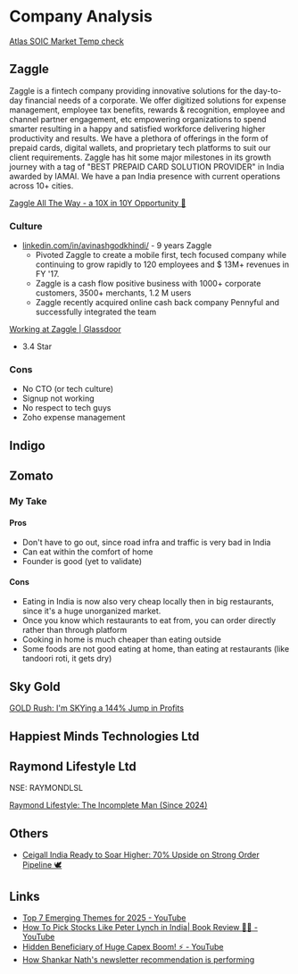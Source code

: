 # Company Analysis

[Atlas SOIC Market Temp check](https://chartink.com/dashboard/149096)

## Zaggle

Zaggle is a fintech company providing innovative solutions for the day-to-day financial needs of a corporate. We offer digitized solutions for expense management, employee tax benefits, rewards & recognition, employee and channel partner engagement, etc empowering organizations to spend smarter resulting in a happy and satisfied workforce delivering higher productivity and results. We have a plethora of offerings in the form of prepaid cards, digital wallets, and proprietary tech platforms to suit our client requirements. Zaggle has hit some major milestones in its growth journey with a tag of "BEST PREPAID CARD SOLUTION PROVIDER" in India awarded by IAMAI. We have a pan India presence with current operations across 10+ cities.

[Zaggle All The Way - a 10X in 10Y Opportunity 🎁](https://shankarnath.substack.com/p/zaggleprepaid)

### Culture

- [linkedin.com/in/avinashgodkhindi/](https://www.linkedin.com/in/avinashgodkhindi/) - 9 years Zaggle
   	- Pivoted Zaggle to create a mobile first, tech focused company while continuing to grow rapidly to 120 employees and $ 13M+ revenues in FY '17.
   	- Zaggle is a cash flow positive business with 1000+ corporate customers, 3500+ merchants, 1.2 M users
   	- Zaggle recently acquired online cash back company Pennyful and successfully integrated the team

[Working at Zaggle | Glassdoor](https://www.glassdoor.co.in/Overview/Working-at-Zaggle-EI_IE1456360.11,17.htm)

- 3.4 Star

### Cons

- No CTO (or tech culture)
- Signup not working
- No respect to tech guys
- Zoho expense management

## Indigo

## Zomato

### My Take

#### Pros

- Don't have to go out, since road infra and traffic is very bad in India
- Can eat within the comfort of home
- Founder is good (yet to validate)

#### Cons

- Eating in India is now also very cheap locally then in big restaurants, since it's a huge unorganized market.
- Once you know which restaurants to eat from, you can order directly rather than through platform
- Cooking in home is much cheaper than eating outside
- Some foods are not good eating at home, than eating at restaurants (like tandoori roti, it gets dry)

## Sky Gold

[GOLD Rush: I'm SKYing a 144% Jump in Profits](https://shankarnath.substack.com/p/skygold)

## Happiest Minds Technologies Ltd

## Raymond Lifestyle Ltd

NSE: RAYMONDLSL

[Raymond Lifestyle: The Incomplete Man (Since 2024)](https://shankarnath.substack.com/p/raymond-lifestyle)

## Others

- [Ceigall India Ready to Soar Higher: 70% Upside on Strong Order Pipeline 🕊️](https://shankarnath.substack.com/p/ceigall-india)

## Links

- [Top 7 Emerging Themes for 2025 - YouTube](https://www.youtube.com/watch?v=spd7g32drt8)
- [How To Pick Stocks Like Peter Lynch in India| Book Review 📖🔖 - YouTube](https://www.youtube.com/watch?v=2PGLUK6l7dg)
- [Hidden Beneficiary of Huge Capex Boom! ⚡ - YouTube](https://www.youtube.com/watch?v=4hdllKJgpV4)
- [How Shankar Nath's newsletter recommendation is performing](https://www.youtube.com/channel/UCtnItzU7q_bA1eoEBjqcVrw/community?lb=UgkxY3UezZfBrvwxWXyxHsKwXNSXsWZB4C3n)
